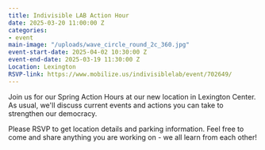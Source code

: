 ```yaml
---
title: Indivisible LAB Action Hour
date: 2025-03-20 11:00:00 Z
categories:
- event
main-image: "/uploads/wave_circle_round_2c_360.jpg"
event-start-date: 2025-04-02 10:30:00 Z
event-end-date: 2025-03-19 11:30:00 Z
Location: Lexington
RSVP-link: https://www.mobilize.us/indivisiblelab/event/702649/
---
```


Join us for our Spring Action Hours at our new location in Lexington Center. As usual, we'll discuss current events and actions you can take to strengthen our democracy. 

Please RSVP to get location details and parking information. Feel free to come and share anything you are working on - we all learn from each other!
